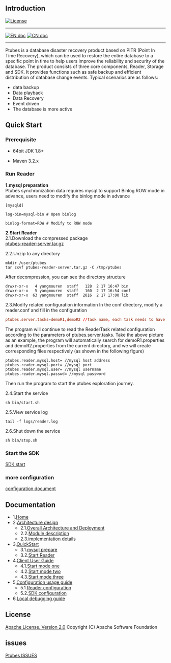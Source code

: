 
## Introduction
[![License](https://img.shields.io/badge/license-Apache%202-4EB1BA.svg)](https://www.apache.org/licenses/LICENSE-2.0.html)

___
[![EN doc](https://img.shields.io/badge/document-English-blue.svg)](README.md)
[![CN doc](https://img.shields.io/badge/文档-中文版-blue.svg)](README_CN.md)

___

Ptubes is a database disaster recovery product based on PITR (Point In Time Recovery), which can be used to restore the entire database to a specific point in time to help users improve the reliability and security of the database. The product consists of three core components, Reader, Storage and SDK. It provides functions such as safe backup and efficient distribution of database change events. Typical scenarios are as follows:
* data backup
* Data playback
* Data Recovery
* Event driven
* The database is more active

## Quick Start

### Prerequisite

* 64bit JDK 1.8+

* Maven 3.2.x

### Run Reader

**1.mysql preparation**<br>
Ptubes synchronization data requires mysql to support Binlog ROW mode in advance, users need to modify the binlog mode in advance
```
[mysqld]

log-bin=mysql-bin # Open binlog

binlog-format=ROW # Modify to ROW mode
```
**2.Start Reader**<br>
2.1.Download the compressed package<br>
[ptubes-reader-server.tar.gz](https://github.com/meituan/ptubes/releases/latest)<br>

2.2.Unzip to any directory
```
mkdir /user/ptubes
tar zxvf ptubes-reader-server.tar.gz -C /tmp/ptubes
```
After decompression, you can see the directory structure
```
drwxr-xr-x   4 yangmouren  staff   128  2 17 16:47 bin
drwxr-xr-x   5 yangmouren  staff   160  2 17 16:54 conf
drwxr-xr-x  63 yangmouren  staff  2016  2 17 17:00 lib
```

2.3.Modify related configuration information
In the conf directory, modify a reader.conf and fill in the configuration
```ReaderServer.conf
ptubes.server.tasks=demoR1,demoR2 //Task name, each task needs to have configuration information of the corresponding file, separated by commas
```
The program will continue to read the ReaderTask related configuration according to the parameters of ptubes.server.tasks. Take the above picture as an example, the program will automatically search for demoR1.properties and demoR2.properties from the current directory, and we will create corresponding files respectively (as shown in the following figure)
```demoRx.properties
ptubes.reader.mysql.host= //mysql host address
ptubes.reader.mysql.port= //mysql port
ptubes.reader.mysql.user= //mysql username
ptubes.reader.mysql.passwd= //mysql password
```
Then run the program to start the ptubes exploration journey.

2.4.Start the service
```
sh bin/start.sh
```
2.5.View service log
```
tail -f logs/reader.log
```
2.6.Shut down the service
```
sh bin/stop.sh
```
### Start the SDK
[SDK start](https://github.com/meituan/ptubes/wiki/%E5%AE%A2%E6%88%B7%E7%AB%AF%E4%BD%BF%E7%94%A8%E6%8C%87%E5%8D%97)
### more configuration
[configuration document](https://github.com/meituan/ptubes/wiki/%E9%85%8D%E7%BD%AE%E4%BD%BF%E7%94%A8%E6%8C%87%E5%8D%97)

## Documentation
- 1.[Home](https://github.com/meituan/ptubes/wiki)
- 2.[Architecture design](https://github.com/meituan/ptubes/wiki/%E6%9E%B6%E6%9E%84%E8%AE%BE%E8%AE%A1)
    - 2.1.[Overall Architecture and Deployment](https://github.com/meituan/ptubes/wiki/%E6%9E%B6%E6%9E%84%E8%AE%BE%E8%AE%A1#1%E6%95%B4%E4%BD%93%E6%9E%B6%E6%9E%84%E4%B8%8E%E9%83%A8%E7%BD%B2)
    - 2.2.[Module description](https://github.com/meituan/ptubes/wiki/%E6%9E%B6%E6%9E%84%E8%AE%BE%E8%AE%A1#2%E6%A8%A1%E5%9D%97%E8%AF%B4%E6%98%8E)
    - 2.3.[implementation details](https://github.com/meituan/ptubes/wiki/%E6%9E%B6%E6%9E%84%E8%AE%BE%E8%AE%A1#3%E5%AE%9E%E7%8E%B0%E7%BB%86%E8%8A%82)
- 3.[QuickStart](https://github.com/meituan/ptubes/wiki/QuickStart)
    - 3.1.[mysql prepare](https://github.com/meituan/ptubes/wiki/QuickStart#2mysql%E5%87%86%E5%A4%87)
    - 3.2.[Start Reader](https://github.com/meituan/ptubes/wiki/QuickStart#3%E5%90%AF%E5%8A%A8reader)
- 4.[Client User Guide](https://github.com/meituan/ptubes/wiki/%E5%AE%A2%E6%88%B7%E7%AB%AF%E4%BD%BF%E7%94%A8%E6%8C%87%E5%8D%97)
    - 4.1.[Start mode one](https://github.com/meituan/ptubes/wiki/%E5%AE%A2%E6%88%B7%E7%AB%AF%E4%BD%BF%E7%94%A8%E6%8C%87%E5%8D%97#2%E5%90%AF%E5%8A%A8%E6%96%B9%E5%BC%8F%E4%B8%80)
    - 4.2.[Start mode two](https://github.com/meituan/ptubes/wiki/%E5%AE%A2%E6%88%B7%E7%AB%AF%E4%BD%BF%E7%94%A8%E6%8C%87%E5%8D%97#3%E5%90%AF%E5%8A%A8%E6%96%B9%E5%BC%8F%E4%BA%8C)
    - 4.3.[Start mode three](https://github.com/meituan/ptubes/wiki/%E5%AE%A2%E6%88%B7%E7%AB%AF%E4%BD%BF%E7%94%A8%E6%8C%87%E5%8D%97#4%E5%90%AF%E5%8A%A8%E6%96%B9%E5%BC%8F%E4%B8%89)
- 5.[Configuration usage guide](https://github.com/meituan/ptubes/wiki/%E9%85%8D%E7%BD%AE%E4%BD%BF%E7%94%A8%E6%8C%87%E5%8D%97)
    - 5.1.[Reader configuration](https://github.com/meituan/ptubes/wiki/%E9%85%8D%E7%BD%AE%E4%BD%BF%E7%94%A8%E6%8C%87%E5%8D%97#1reader%E9%85%8D%E7%BD%AE)
    - 5.2.[SDK configuration](https://github.com/meituan/ptubes/wiki/%E9%85%8D%E7%BD%AE%E4%BD%BF%E7%94%A8%E6%8C%87%E5%8D%97#2sdk%E9%85%8D%E7%BD%AE)
- 6.[Local debugging guide](https://github.com/meituan/ptubes/wiki/%E6%9C%AC%E5%9C%B0%E8%B0%83%E8%AF%95%E6%8C%87%E5%8D%97)

## License
[Apache License, Version 2.0](LICENSE) Copyright (C) Apache Software Foundation

## issues
[Ptubes ISSUES](https://github.com/meituan/ptubes/issues)
